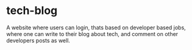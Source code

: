 # tech-blog

A website where users can login, thats based on developer based jobs, where one can write to their blog about tech, and comment on other developers posts as well. 